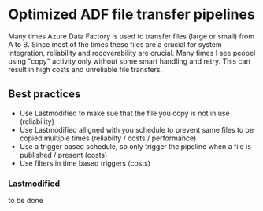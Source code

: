 # Optimized ADF file transfer pipelines
Many times Azure Data Factory is used to transfer files (large or small) from A to B. Since most of the times these files are a crucial for system integration, reliability and recoverability are crucial. Many times I see peopel using "copy" activity only without some smart handling and retry. This can result in high costs and unreliable file transfers. 

## Best practices

- Use Lastmodified to make sue that the file you copy is not in use (reliability)
- Use Lastmodified alligned with you schedule to prevent same files to be copied multiple times (reliabilty / costs / performance)
- Use a trigger based schedule, so only trigger the pipeline when a file is published / present (costs)
- Use filters in time based triggers (costs)

### Lastmodified

to be done

